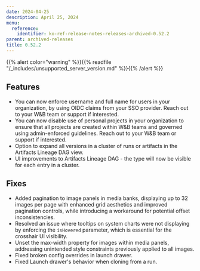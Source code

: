 ```yaml
---
date: 2024-04-25
description: April 25, 2024
menu:
  reference:
    identifier: ko-ref-release-notes-releases-archived-0.52.2
parent: archived-releases
title: 0.52.2
---
```


{{% alert color="warning" %}}{{% readfile "/_includes/unsupported_server_version.md" %}}{{% /alert %}}

## Features

* You can now enforce username and full name for users in your organization, by using OIDC claims from your SSO provider. Reach out to your W&B team or support if interested.
* You can now disable use of personal projects in your organization to ensure that all projects are created within W&B teams and governed using admin-enforced guidelines. Reach out to your W&B team or support if interested.
* Option to expand all versions in a cluster of runs or artifacts in the Artifacts Lineage DAG view.
* UI improvements to Artifacts Lineage DAG - the type will now be visible for each entry in a cluster.

## Fixes

* Added pagination to image panels in media banks, displaying up to 32 images per page with enhanced grid aesthetics and improved pagination controls, while introducing a workaround for potential offset inconsistencies.
* Resolved an issue where tooltips on system charts were not displaying by enforcing the `isHovered` parameter, which is essential for the crosshair UI visibility.
* Unset the max-width property for images within media panels, addressing unintended style constraints previously applied to all images.
* Fixed broken config overrides in launch drawer.
* Fixed Launch drawer's behavior when cloning from a run.